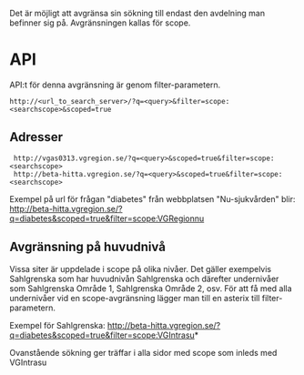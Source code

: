 Det är möjligt att avgränsa sin sökning till endast den avdelning man befinner sig på. Avgränsningen kallas för scope.

# API #

API:t för denna avgränsning är genom filter-parametern.
```
http://<url_to_search_server>/?q=<query>&filter=scope:<searchscope>&scoped=true
```
## Adresser ##
```
 http://vgas0313.vgregion.se/?q=<query>&scoped=true&filter=scope:<searchscope>
 http://beta-hitta.vgregion.se/?q=<query>&scoped=true&filter=scope:<searchscope>
```
Exempel på url för frågan "diabetes" från webbplatsen "Nu-sjukvården" blir: http://beta-hitta.vgregion.se/?q=diabetes&scoped=true&filter=scope:VGRegionnu

## Avgränsning på huvudnivå ##
Vissa siter är uppdelade i scope på olika nivåer. Det gäller exempelvis Sahlgrenska som har huvudnivån Sahlgrenska och därefter undernivåer som Sahlgrenska Område 1, Sahlgrenska Område 2, osv. För att få med alla undernivåer vid en scope-avgränsning lägger man till en asterix till filter-parametern.

Exempel för Sahlgrenska: http://beta-hitta.vgregion.se/?q=diabetes&scoped=true&filter=scope:VGIntrasu*

Ovanstående sökning ger träffar i alla sidor med scope som inleds med VGIntrasu
